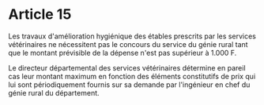 # Article 15

Les travaux d'amélioration hygiénique des étables prescrits par les services vétérinaires ne nécessitent pas le concours du service du génie rural tant que le montant prévisible de la dépense n'est pas supérieur à 1.000 F.

Le directeur départemental des services vétérinaires détermine en pareil cas leur montant maximum en fonction des éléments constitutifs de prix qui lui sont périodiquement fournis sur sa demande par l'ingénieur en chef du génie rural du département.

